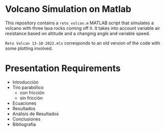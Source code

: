 # Volcano Simulation on Matlab

This repository contains a `reto_volcan.m` MATLAB script that 
simulates a volcano with three lava rocks coming off it. It takes into account
variable air resistance based on altitude and a changing angle and variable
speed. 

`Reto Volcan 13-10-2022.mlx` corresponds to an old version of the code with
some plotting involved.

# Presentation Requirements

- Introducción
- Tiro parabólico
	- con fricción
	- sin fricción
- Ecuaciones
- Resultados
- Análisis de Resultados
- Conclusiones
- Bibliografía 
